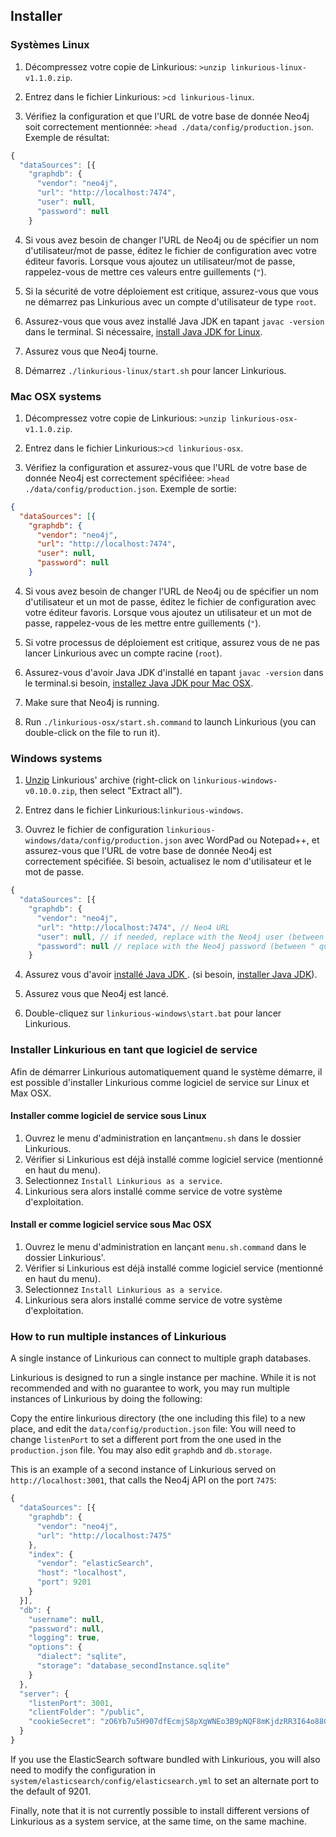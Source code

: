 ## Installer

### Systèmes Linux

1. Décompressez votre copie de Linkurious:
`>unzip linkurious-linux-v1.1.0.zip`.

2. Entrez dans le fichier Linkurious: `>cd linkurious-linux`.

3. Vérifiez la configuration et que l'URL de votre base de donnée Neo4j soit correctement mentionnée: `>head ./data/config/production.json`. Exemple de résultat:
```JavaScript
{
  "dataSources": [{
    "graphdb": {
      "vendor": "neo4j",
      "url": "http://localhost:7474",
      "user": null,
      "password": null
    }
```

4. Si vous avez besoin de changer l'URL de Neo4j ou de spécifier un nom d'utilisateur/mot de passe, éditez le fichier de configuration avec votre éditeur favoris. Lorsque vous ajoutez un utilisateur/mot de passe, rappelez-vous de mettre ces valeurs entre guillements (`"`).

5. Si la sécurité de votre déploiement est critique, assurez-vous que vous ne démarrez pas Linkurious avec un compte d'utilisateur de type `root`.

6. Assurez-vous que vous avez installé Java JDK en tapant `javac -version` dans le terminal. Si nécessaire, [install Java JDK for Linux](https://docs.oracle.com/javase/7/docs/webnotes/install/linux/linux-jdk.html).

7. Assurez vous que Neo4j tourne.

8. Démarrez `./linkurious-linux/start.sh` pour lancer Linkurious.

### Mac OSX systems

1. Décompressez votre copie de Linkurious:
`>unzip linkurious-osx-v1.1.0.zip`.

2. Entrez dans le fichier Linkurious:`>cd linkurious-osx`.

3. Vérifiez la configuration et assurez-vous que l'URL de votre base de donnée Neo4j est correctement spécifiéee: `>head ./data/config/production.json`. Exemple de sortie:
```JSON
{
  "dataSources": [{
    "graphdb": {
      "vendor": "neo4j",
      "url": "http://localhost:7474",
      "user": null,
      "password": null
    }
```

4. Si vous avez besoin de changer l'URL de Neo4j ou de spécifier un nom d'utilisateur et un mot de passe, éditez le fichier de configuration avec votre éditeur favoris. Lorsque vous ajoutez un utilisateur et un mot de passe, rappelez-vous de les mettre entre guillements (`"`).

5. Si votre processus de déploiement est critique, assurez vous de ne pas lancer Linkurious avec un compte racine (`root`).

6. Assurez-vous d'avoir Java JDK d'installé en tapant `javac -version` dans le terminal.si besoin, [installez Java JDK pour Mac OSX](http://docs.oracle.com/javase/7/docs/webnotes/install/mac/mac-jdk.html).

7. Make sure that Neo4j is running.

8. Run `./linkurious-osx/start.sh.command` to launch Linkurious (you can double-click on the file to run it).

### Windows systems

1. [Unzip](http://customize.org/help/How_To_Unzip_A_File) Linkurious' archive (right-click on `linkurious-windows-v0.10.0.zip`, then select "Extract all").

2. Entrez dans le fichier Linkurious:`linkurious-windows`.

3. Ouvrez le fichier de configuration `linkurious-windows/data/config/production.json` avec WordPad ou Notepad++, et assurez-vous que l'URL de votre base de donnée Neo4j est correctement spécifiée. Si besoin, actualisez le nom d'utilisateur et le mot de passe. 
```JavaScript
{
  "dataSources": [{
    "graphdb": {
      "vendor": "neo4j",
      "url": "http://localhost:7474", // Neo4 URL
      "user": null, // if needed, replace with the Neo4j user (between " quotes) 
      "password": null // replace with the Neo4j password (between " quotes) 
    }
```

4. Assurez vous d'avoir [installé Java JDK ](https://www.java.com/en/download/help/version_manual.xml). (si besoin, [installer Java JDK](http://docs.oracle.com/cd/E19182-01/820-7851/inst_cli_jdk_javahome_t/index.html)).

5. Assurez vous que Neo4j est lancé.

6. Double-cliquez sur `linkurious-windows\start.bat` pour lancer Linkurious.


### Installer Linkurious en tant que logiciel de service 

Afin de démarrer Linkurious automatiquement quand le système démarre, il est possible d'installer Linkurious comme logiciel de service sur Linux et Max OSX.


#### Installer comme logiciel de service sous Linux 

1. Ouvrez le menu d'administration en lançant`menu.sh` dans le dossier Linkurious.
2. Vérifier si Linkurious est déjà installé comme logiciel service (mentionné en haut du menu).
3. Selectionnez `Install Linkurious as a service`.
4. Linkurious sera alors installé comme service de votre système d'exploitation.

#### Install er comme logiciel service sous Mac OSX

1. Ouvrez le menu d'administration en lançant `menu.sh.command` dans le dossier  Linkurious'.
2. Vérifier si Linkurious est déjà installé comme logiciel service (mentionné en haut du menu).
3. Selectionnez `Install Linkurious as a service`.
4. Linkurious sera alors installé comme service de votre système d'exploitation.

### How to run multiple instances of Linkurious

<div class="alert alert-info">
  A single instance of Linkurious can connect to multiple graph databases.
</div>

Linkurious is designed to run a single instance per machine.
While it is not recommended and with no guarantee to work, you may run multiple instances of Linkurious by doing the following:

Copy the entire linkurious directory (the one including this file) to a new place, and edit the `data/config/production.json` file:
You will need to change ``listenPort`` to set a different port from the one used in the `production.json` file. You may also edit `graphdb` and `db.storage`.

This is an example of a second instance of Linkurious served on `http://localhost:3001`, that calls the Neo4j API on the port `7475`:

```JavaScript
{
  "dataSources": [{
    "graphdb": {
      "vendor": "neo4j",
      "url": "http://localhost:7475"
    },
    "index": {
      "vendor": "elasticSearch",
      "host": "localhost",
      "port": 9201
    }
  }],
  "db": {
    "username": null,
    "password": null,
    "logging": true,
    "options": {
      "dialect": "sqlite",
      "storage": "database_secondInstance.sqlite"
    }
  },
  "server": {
    "listenPort": 3001,
    "clientFolder": "/public",
    "cookieSecret": "zO6Yb7u5H907dfEcmjS8pXgWNEo3B9pNQF8mKjdzRR3I64o88GrGLWEjqNq1Yx5"
  }
}
```

If you use the ElasticSearch software bundled with Linkurious, you will also need to modify the configuration in `system/elasticsearch/config/elasticsearch.yml` to set an alternate port to the default of 9201.

Finally, note that it is not currently possible to install different versions of Linkurious as a system service, at the same time, on the same machine.
